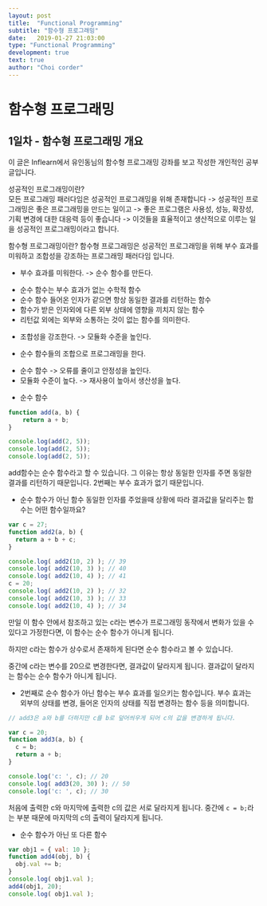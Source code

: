 ```yaml
---
layout: post
title:  "Functional Programming"
subtitle: "함수형 프로그래밍"
date:   2019-01-27 21:03:00
type: "Functional Programming"
development: true
text: true
author: "Choi corder"
---
```


# 함수형 프로그래밍

## 1일차 - 함수형 프로그래밍 개요

이 글은 Inflearn에서 유인동님의 함수형 프로그래밍 강좌를 보고 작성한 개인적인 공부글입니다.

성공적인 프로그래밍이란?  
모든 프로그래밍 패러다임은 성공적인 프로그래밍을 위해 존재합니다 -> 성공적인 프로그래밍은 좋은 프로그래밍을 만드는 일이고 ->
좋은 프로그램은 사용성, 성능, 확장성, 기획 변경에 대한 대응력 등이 좋습니다 -> 이것들을 효율적이고 생산적으로 이루는 일을 성공적인 프로그래밍이라고 합니다.

함수형 프로그래밍이란?
함수형 프로그래밍은 성공적인 프로그래밍을 위해 부수 효과를 미워하고 조합성을 강조하는 프로그래밍 패러다임 입니다.
* 부수 효과를 미워한다. -> 순수 함수를 만든다.
 - 순수 함수는 부수 효과가 없는 수학적 함수
 - 순수 함수 들어온 인자가 같으면 항상 동일한 결과를 리턴하는 함수
 - 함수가 받은 인자외에 다른 외부 상태에 영향을 끼치지 않는 함수
 - 리턴값 외에는 외부와 소통하는 것이 없는 함수를 의미한다.
* 조합성을 강조한다. -> 모듈화 수준을 높인다.
 - 순수 함수들의 조합으로 프로그래밍을 한다.
* 순수 함수 -> 오류를 줄이고 안정성을 높인다.
* 모듈화 수준이 높다. -> 재사용이 높아서 생산성을 높다.

- 순수 함수
```javascript
function add(a, b) {
    return a + b;
}

console.log(add(2, 5));
console.log(add(2, 5));
console.log(add(2, 5));
```
add함수는 순수 함수라고 할 수 있습니다. 그 이유는 항상 동일한 인자를 주면 동일한 결과를 리턴하기 때문입니다.
2번째는 부수 효과가 없기 때문입니다.  

- 순수 함수가 아닌 함수
동일한 인자를 주었을때 상황에 따라 결과값을 달리주는 함수는 어떤 함수일까요?
```javascript
var c = 27;
function add2(a, b) {
  return a + b + c;
}

console.log( add2(10, 2) ); // 39
console.log( add2(10, 3) ); // 40
console.log( add2(10, 4) ); // 41
c = 20;
console.log( add2(10, 2) ); // 32
console.log( add2(10, 3) ); // 33
console.log( add2(10, 4) ); // 34
```
만일 이 함수 안에서 참조하고 있는 c라는 변수가 프로그래밍 동작에서 변화가 있을 수 있다고 가정한다면,
이 함수는 순수 함수가 아니게 됩니다.

하지만 c라는 함수가 상수로서 존재하게 된다면 순수 함수라고 볼 수 있습니다.

중간에 c라는 변수를 20으로 변경한다면, 결과값이 달라지게 됩니다.
결과값이 달라지는 함수는 순수 함수가 아니게 됩니다.


- 2번째로 순수 함수가 아닌 함수는 부수 효과를 일으키는 함수입니다.
부수 효과는 외부의 상태를 변경, 들어온 인자의 상태를 직접 변경하는 함수 등을 의미합니다.

```javascript
// add3은 a와 b를 더하지만 c를 b로 덮어씌우게 되어 c의 값을 변경하게 됩니다.

var c = 20;
function add3(a, b) {
  c = b;
  return a + b;
}

console.log('c: ', c); // 20
console.log( add3(20, 30) ); // 50
console.log('c: ', c); // 30
```
처음에 출력한 c와 마지막에 출력한 c의 값은 서로 달라지게 됩니다. 중간에 `c = b;`라는 부분 때문에
마지막의 c의 출력이 달라지게 됩니다.

- 순수 함수가 아닌 또 다른 함수
```javascript
var obj1 = { val: 10 };
function add4(obj, b) {
  obj.val += b;
}
console.log( obj1.val );
add4(obj1, 20);
console.log( obj1.val );
```






